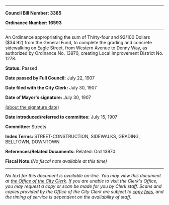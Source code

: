 

********

**Council Bill Number: 3385**
   
**Ordinance Number: 16593**
********

 An Ordinance appropriating the sum of Thirty-four and 92/100 Dollars ($34.92) from the General Fund, to complete the grading and concrete sidewalking on Eagle Street, from Western Avenue to Denny Way, as authorized by Ordinance No. 13970, creating Local Improvement District No. 1278.

**Status:** Passed
   
**Date passed by Full Council:** July 22, 1907
   
**Date filed with the City Clerk:** July 30, 1907
   
**Date of Mayor's signature:** July 30, 1907
   
[(about the signature date)](/~public/approvaldate.htm)
   
   
   
**Date introduced/referred to committee:** July 15, 1907
   
**Committee:** Streets
   
   
**Index Terms:** STREET-CONSTRUCTION, SIDEWALKS, GRADING, BELLTOWN, DOWNTOWN

**References/Related Documents:** Related: Ord 13970

**Fiscal Note:**_(No fiscal note available at this time)_
********

_No text for this document is available on-line. You may view this document at [the Office of the City Clerk](http://www.seattle.gov/leg/clerk/contactUs.htm). If you are unable to visit the Clerk's Office, you may request a copy or scan be made for you by Clerk staff. Scans and copies provided by the Office of the City Clerk are subject to [copy fees](http://clerk.seattle.gov/~public/clerkfees.htm), and the timing of service is dependent on the availability of staff._

